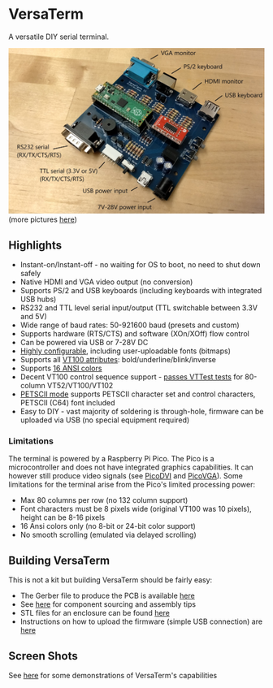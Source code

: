 # VersaTerm
A versatile DIY serial terminal.

![Labeled Board](hardware/pictures/board_labeled.jpg)
(more pictures [here](hardware/pictures/ReadMe.md))

## Highlights

- Instant-on/Instant-off - no waiting for OS to boot, no need to shut down safely
- Native HDMI and VGA video output (no conversion)
- Supports PS/2 and USB keyboards (including keyboards with integrated USB hubs)
- RS232 and TTL level serial input/output (TTL switchable between 3.3V and 5V)
- Wide range of baud rates: 50-921600 baud (presets and custom)
- Supports hardware (RTS/CTS) and software (XOn/XOff) flow control
- Can be powered via USB or 7-28V DC
- [Highly configurable](software/screenshots/settings.md), including user-uploadable fonts (bitmaps)
- Supports all [VT100 attributes](software/screenshots/vt100.md): bold/underline/blink/inverse
- Supports [16 ANSI colors](software/screenshots/vt100.md#ANSI-Colors)
- Decent VT100 control sequence support - [passes VTTest tests](software/screenshots/vttest.md) for 80-column VT52/VT100/VT102
- [PETSCII mode](software/screenshots/petscii.md) supports PETSCII character set and control characters, PETSCII (C64) font included
- Easy to DIY - vast majority of soldering is through-hole, firmware can be uploaded via USB (no special equipment required)

### Limitations

The terminal is powered by a Raspberry Pi Pico. The Pico is a microcontroller and does not have integrated graphics
capabilities. It can however still produce video signals (see [PicoDVI](https://github.com/Wren6991/PicoDVI) 
and [PicoVGA](https://github.com/Panda381/PicoVGA)). 
Some limitations for the terminal arise from the Pico's limited processing power:

- Max 80 columns per row (no 132 column support)
- Font characters must be 8 pixels wide (original VT100 was 10 pixels), height can be 8-16 pixels
- 16 Ansi colors only (no 8-bit or 24-bit color support)
- No smooth scrolling (emulated via delayed scrolling)

## Building VersaTerm

This is not a kit but building VersaTerm should be fairly easy:

- The Gerber file to produce the PCB is available [here](https://github.com/dhansel/VersaTerm/raw/main/hardware/PCB/VersaTermGerber.zip)
- See [here](hardware/PCB/ReadMe.md) for component sourcing and assembly tips
- STL files for an enclosure can be found [here](hardware/enclosure)
- Instructions on how to upload the firmware (simple USB connection) are [here](software/ReadMe.md)

## Screen Shots

See [here](software/screenshots/ReadMe.md) for some demonstrations of VersaTerm's capabilities
